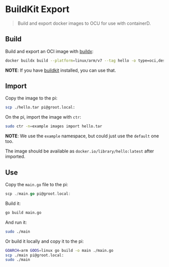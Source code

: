 # BuildKit Export
> Build and export docker images to OCU for use with containerD.

## Build
Build and export an OCI image with [buildx](https://github.com/docker/buildx#buildx-build-options-path--url---):
```bash
docker buildx build --platform=linux/arm/v7 --tag hello -o type=oci,dest=- . > hello.tar
```
**NOTE**: If you have [buildkit](https://github.com/moby/buildkit) installed, you can use that.

## Import
Copy the image to the pi:
```bash
scp ./hello.tar pi@groot.local:
```

On the pi, import the image with `ctr`:
```bash
sudo ctr -n=example images import hello.tar
```
**NOTE**: We use the `example` namespace, but could just use the `default` one too.

The image should be available as `docker.io/library/hello:latest` after imported.

## Use
Copy the `main.go` file to the pi:
```go
scp ./main.go pi@groot.local:
```

Build it:
```bash
go build main.go
```

And run it:
```bash
sudo ./main
```

Or build it locally and copy it to the pi:
```bash
GOARCH=arm GOOS=linux go build -o main ./main.go
scp ./main pi@groot.local:
sudo ./main
```
